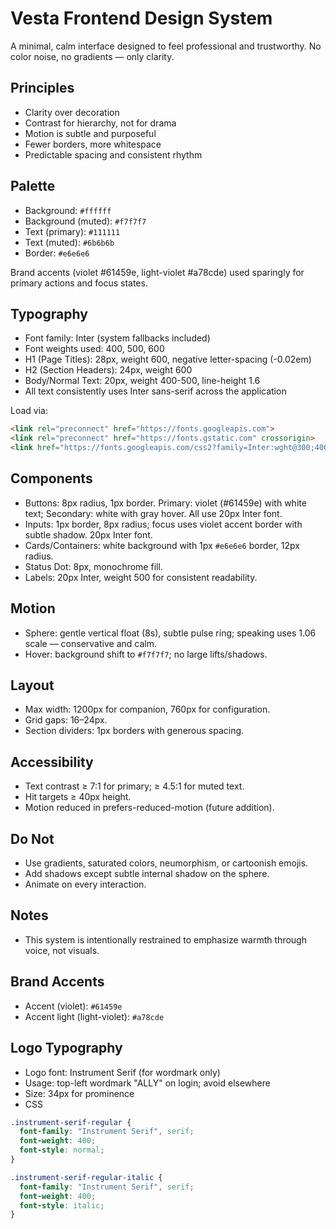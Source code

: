 # Vesta Frontend Design System

A minimal, calm interface designed to feel professional and trustworthy. No color noise, no gradients — only clarity.

## Principles
- Clarity over decoration
- Contrast for hierarchy, not for drama
- Motion is subtle and purposeful
- Fewer borders, more whitespace
- Predictable spacing and consistent rhythm

## Palette
- Background: `#ffffff`
- Background (muted): `#f7f7f7`
- Text (primary): `#111111`
- Text (muted): `#6b6b6b`
- Border: `#e6e6e6`

Brand accents (violet #61459e, light-violet #a78cde) used sparingly for primary actions and focus states.

## Typography
- Font family: Inter (system fallbacks included)
- Font weights used: 400, 500, 600
- H1 (Page Titles): 28px, weight 600, negative letter-spacing (-0.02em)
- H2 (Section Headers): 24px, weight 600
- Body/Normal Text: 20px, weight 400-500, line-height 1.6
- All text consistently uses Inter sans-serif across the application

Load via:
```html
<link rel="preconnect" href="https://fonts.googleapis.com">
<link rel="preconnect" href="https://fonts.gstatic.com" crossorigin>
<link href="https://fonts.googleapis.com/css2?family=Inter:wght@300;400;500;600;700&display=swap" rel="stylesheet">
```

## Components
- Buttons: 8px radius, 1px border. Primary: violet (#61459e) with white text; Secondary: white with gray hover. All use 20px Inter font.
- Inputs: 1px border, 8px radius; focus uses violet accent border with subtle shadow. 20px Inter font.
- Cards/Containers: white background with 1px `#e6e6e6` border, 12px radius.
- Status Dot: 8px, monochrome fill.
- Labels: 20px Inter, weight 500 for consistent readability.

## Motion
- Sphere: gentle vertical float (8s), subtle pulse ring; speaking uses 1.06 scale — conservative and calm.
- Hover: background shift to `#f7f7f7`; no large lifts/shadows.

## Layout
- Max width: 1200px for companion, 760px for configuration.
- Grid gaps: 16–24px.
- Section dividers: 1px borders with generous spacing.

## Accessibility
- Text contrast ≥ 7:1 for primary; ≥ 4.5:1 for muted text.
- Hit targets ≥ 40px height.
- Motion reduced in prefers-reduced-motion (future addition).

## Do Not
- Use gradients, saturated colors, neumorphism, or cartoonish emojis.
- Add shadows except subtle internal shadow on the sphere.
- Animate on every interaction.

## Notes
- This system is intentionally restrained to emphasize warmth through voice, not visuals.

## Brand Accents
- Accent (violet): `#61459e`
- Accent light (light-violet): `#a78cde`

## Logo Typography
- Logo font: Instrument Serif (for wordmark only)
- Usage: top-left wordmark "ALLY" on login; avoid elsewhere
- Size: 34px for prominence
- CSS
```css
.instrument-serif-regular {
  font-family: "Instrument Serif", serif;
  font-weight: 400;
  font-style: normal;
}

.instrument-serif-regular-italic {
  font-family: "Instrument Serif", serif;
  font-weight: 400;
  font-style: italic;
}
```